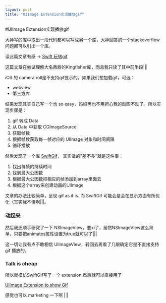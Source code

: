 ```yaml
---
layout: post
title: "UIImage Extension实现播放gif"
---
```



#UIImage Extension实现播放gif

大神写的库中取出一段代码都可以写成另一个库，大神回答的一个stackoverflow问题都可以引出一个库。


读此篇文章有感 → [Swift 玩转gif](http://www.jianshu.com/p/b60a06bdb375)

这篇文章在尝试理解大名鼎鼎的Kingfisher库，而且我只读了其中前半段|||


iOS 的 camera roll是不支持gif显示的。如果我们想加载gif，可选：

- webview
- 第三方库

结果发现其实自己写一个也 so easy，妈妈再也不用担心我的动图不动了。所以实现步骤是：

1. gif 转成 Data
2. 从 Data 中获取 CGImageSource
3. 获取帧数
4. 根据帧数获取每一帧对应的 UIImage 对象和时间间隔
5. 循环播放



然后发现了一个库 [SwiftGif](https://github.com/bahlo/SwiftGif)， 其实做的"差不多"就是这件事：

1. 找出每帧的持续时间
2. 找到最大公因数
3. 根据最大公因数把相应的帧添加到array里面去
4. 根据这个array来创建动画的UIImage


文章的办法比较简单，呈现 gif as it is. 而 SwiftGif 可能会是会在显示方面有所优化（其实我不懂啊\|||。



### 动起来

然后我还顺手研究了一下 NSImageView，要xi了，居然NSImageView这么简单，只要把animates属性设置为true就可以了|||

这一切让我有点不敢相信 UIImageView，转回去再看了几眼确定它是不直接支持 gif 播放的。

### Talk is cheap


所以就模仿SwiftGif写了一个 extension,然后就可以直接用了

[UIImage Extension to show Gif](https://github.com/KrisYu/SwiftExtensions/blob/master/GifExt.swift)



感觉也可以 marketing 一下啊 \|||